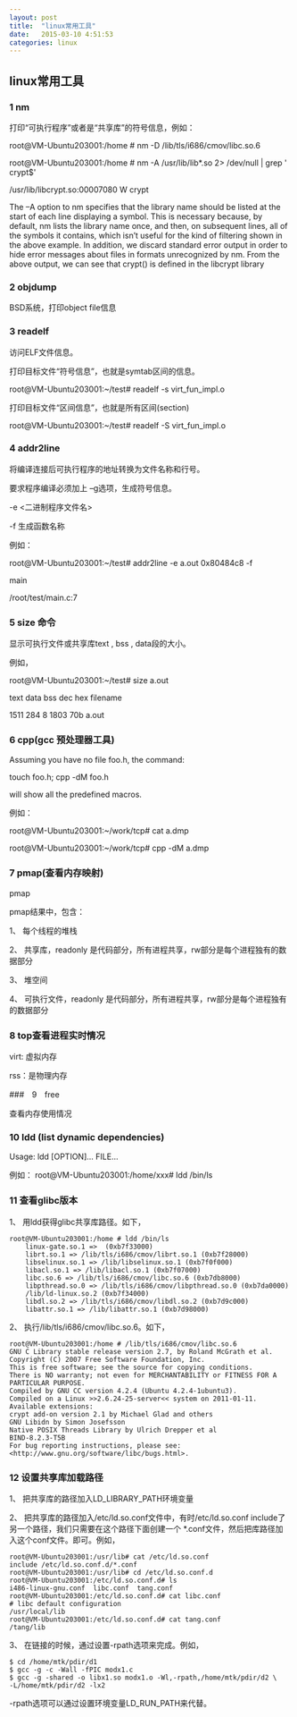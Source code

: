```yaml
---
layout: post
title:  "linux常用工具"
date:   2015-03-10 4:51:53
categories: linux
---
```

## linux常用工具

### 1 nm

打印“可执行程序”或者是“共享库”的符号信息，例如：

root@VM-Ubuntu203001:/home # nm -D /lib/tls/i686/cmov/libc.so.6

root@VM-Ubuntu203001:/home # nm -A /usr/lib/lib*.so 2> /dev/null | grep ' crypt$'

/usr/lib/libcrypt.so:00007080 W crypt

The –A option to nm specifies that the library name should be listed at the start of
each line displaying a symbol. This is necessary because, by default, nm lists the
library name once, and then, on subsequent lines, all of the symbols it contains,
which isn’t useful for the kind of filtering shown in the above example. In addition,
we discard standard error output in order to hide error messages about files in formats
unrecognized by nm. From the above output, we can see that crypt() is defined
in the libcrypt library

### 2 objdump

BSD系统，打印object file信息

### 3 readelf

访问ELF文件信息。

打印目标文件“符号信息”，也就是symtab区间的信息。

root@VM-Ubuntu203001:~/test# readelf -s virt_fun_impl.o

打印目标文件“区间信息”，也就是所有区间(section)

root@VM-Ubuntu203001:~/test# readelf -S virt_fun_impl.o

### 4 addr2line

将编译连接后可执行程序的地址转换为文件名称和行号。

要求程序编译必须加上 –g选项，生成符号信息。

-e  <二进制程序文件名>

-f  生成函数名称

例如：

root@VM-Ubuntu203001:~/test# addr2line -e a.out 0x80484c8 -f

main

/root/test/main.c:7

### 5 size 命令

显示可执行文件或共享库text , bss , data段的大小。

例如，

root@VM-Ubuntu203001:~/test# size a.out 

   text	   data	    bss	    dec	    hex	filename

   1511	    284	      8	   1803	    70b	a.out

### 6 cpp(gcc 预处理器工具)

Assuming you have no file foo.h, the command:

touch foo.h; cpp -dM foo.h

will show all the predefined macros.

例如：

root@VM-Ubuntu203001:~/work/tcp# cat a.dmp

root@VM-Ubuntu203001:~/work/tcp# cpp -dM a.dmp

### 7 pmap(查看内存映射)

pmap <pid>

pmap结果中，包含：

1、	每个线程的堆栈

2、	共享库，readonly 是代码部分，所有进程共享，rw部分是每个进程独有的数据部分

3、	堆空间

4、	可执行文件，readonly 是代码部分，所有进程共享，rw部分是每个进程独有的数据部分

### 8 top查看进程实时情况

virt: 虚拟内存

rss：是物理内存

###　9　free

查看内存使用情况

### 10 ldd (list dynamic dependencies)

Usage: ldd [OPTION]... FILE...

例如：
root@VM-Ubuntu203001:/home/xxx# ldd /bin/ls

### 11 查看glibc版本

1、	用ldd获得glibc共享库路径。如下，

    root@VM-Ubuntu203001:/home # ldd /bin/ls
    	linux-gate.so.1 =>  (0xb7f33000)
    	librt.so.1 => /lib/tls/i686/cmov/librt.so.1 (0xb7f28000)
    	libselinux.so.1 => /lib/libselinux.so.1 (0xb7f0f000)
    	libacl.so.1 => /lib/libacl.so.1 (0xb7f07000)
    	libc.so.6 => /lib/tls/i686/cmov/libc.so.6 (0xb7db8000)
    	libpthread.so.0 => /lib/tls/i686/cmov/libpthread.so.0 (0xb7da0000)
    	/lib/ld-linux.so.2 (0xb7f34000)
    	libdl.so.2 => /lib/tls/i686/cmov/libdl.so.2 (0xb7d9c000)
    	libattr.so.1 => /lib/libattr.so.1 (0xb7d98000)

2、	执行/lib/tls/i686/cmov/libc.so.6。如下，

    root@VM-Ubuntu203001:/home # /lib/tls/i686/cmov/libc.so.6
    GNU C Library stable release version 2.7, by Roland McGrath et al.
    Copyright (C) 2007 Free Software Foundation, Inc.
    This is free software; see the source for copying conditions.
    There is NO warranty; not even for MERCHANTABILITY or FITNESS FOR A
    PARTICULAR PURPOSE.
    Compiled by GNU CC version 4.2.4 (Ubuntu 4.2.4-1ubuntu3).
    Compiled on a Linux >>2.6.24-25-server<< system on 2011-01-11.
    Available extensions:
	crypt add-on version 2.1 by Michael Glad and others
	GNU Libidn by Simon Josefsson
	Native POSIX Threads Library by Ulrich Drepper et al
	BIND-8.2.3-T5B
    For bug reporting instructions, please see:
    <http://www.gnu.org/software/libc/bugs.html>.

### 12 设置共享库加载路径

1、	把共享库的路径加入LD_LIBRARY_PATH环境变量

2、	把共享库的路径加入/etc/ld.so.conf文件中，有时/etc/ld.so.conf  include了另一个路径，我们只需要在这个路径下面创建一个 *.conf文件，然后把库路径加入这个conf文件。即可。例如，

    root@VM-Ubuntu203001:/usr/lib# cat /etc/ld.so.conf
    include /etc/ld.so.conf.d/*.conf
    root@VM-Ubuntu203001:/usr/lib# cd /etc/ld.so.conf.d
    root@VM-Ubuntu203001:/etc/ld.so.conf.d# ls
    i486-linux-gnu.conf  libc.conf  tang.conf
    root@VM-Ubuntu203001:/etc/ld.so.conf.d# cat libc.conf 
    # libc default configuration
    /usr/local/lib
    root@VM-Ubuntu203001:/etc/ld.so.conf.d# cat tang.conf
    /tang/lib

3、	在链接的时候，通过设置-rpath选项来完成。例如，

    $ cd /home/mtk/pdir/d1
    $ gcc -g -c -Wall -fPIC modx1.c
    $ gcc -g -shared -o libx1.so modx1.o -Wl,-rpath,/home/mtk/pdir/d2 \
    -L/home/mtk/pdir/d2 -lx2

-rpath选项可以通过设置环境变量LD_RUN_PATH来代替。

